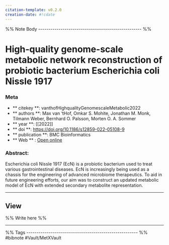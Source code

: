 ```yaml
---
citation-template: v0.2.0
creation-date: #!cdate
---
```


%% Note Body --------------------------------------------------- %%
# High-quality genome-scale metabolic network reconstruction of probiotic bacterium Escherichia coli Nissle 1917

### Meta
- ** citekey **: vanthofHighqualityGenomescaleMetabolic2022
- ** authors **: Max van ‘tHof, Omkar S. Mohite, Jonathan M. Monk, Tilmann Weber, Bernhard O. Palsson, Morten O. A. Sommer
- ** year **: [[2022]]
- ** doi **: https://doi.org/10.1186/s12859-022-05108-9
- ** publication **: BMC Bioinformatics
- ** Web ** : [Open online](https://doi.org/10.1186/s12859-022-05108-9)


### Abstract:
Escherichia coli Nissle 1917 (EcN) is a probiotic bacterium used to treat various gastrointestinal diseases. EcN is increasingly being used as a chassis for the engineering of advanced microbiome therapeutics. To aid in future engineering efforts, our aim was to construct an updated metabolic model of EcN with extended secondary metabolite representation.

___

## View

%% Write here %%





___
%% Tags  ------------------------------------------------------- %%
#bibnote
#Vault/MetXVault 
